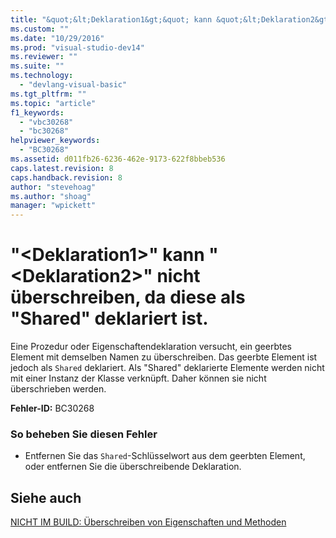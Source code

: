 ```yaml
---
title: "&quot;&lt;Deklaration1&gt;&quot; kann &quot;&lt;Deklaration2&gt;&quot; nicht &#252;berschreiben, da diese als &quot;Shared&quot; deklariert ist. | Microsoft Docs"
ms.custom: ""
ms.date: "10/29/2016"
ms.prod: "visual-studio-dev14"
ms.reviewer: ""
ms.suite: ""
ms.technology: 
  - "devlang-visual-basic"
ms.tgt_pltfrm: ""
ms.topic: "article"
f1_keywords: 
  - "vbc30268"
  - "bc30268"
helpviewer_keywords: 
  - "BC30268"
ms.assetid: d011fb26-6236-462e-9173-622f8bbeb536
caps.latest.revision: 8
caps.handback.revision: 8
author: "stevehoag"
ms.author: "shoag"
manager: "wpickett"
---
```

# &quot;&lt;Deklaration1&gt;&quot; kann &quot;&lt;Deklaration2&gt;&quot; nicht &#252;berschreiben, da diese als &quot;Shared&quot; deklariert ist.
Eine Prozedur oder Eigenschaftendeklaration versucht, ein geerbtes Element mit demselben Namen zu überschreiben. Das geerbte Element ist jedoch als `Shared` deklariert. Als "Shared" deklarierte Elemente werden nicht mit einer Instanz der Klasse verknüpft. Daher können sie nicht überschrieben werden.  
  
 **Fehler\-ID:** BC30268  
  
### So beheben Sie diesen Fehler  
  
-   Entfernen Sie das `Shared`\-Schlüsselwort aus dem geerbten Element, oder entfernen Sie die überschreibende Deklaration.  
  
## Siehe auch  
 [NICHT IM BUILD: Überschreiben von Eigenschaften und Methoden](http://msdn.microsoft.com/de-de/2167e8f5-1225-4b13-9ebd-02591ba90213)